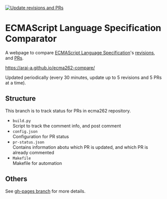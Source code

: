 [![Update revisions and PRs](https://github.com/arai-a/ecma262-compare/workflows/Update%20revisions%20and%20PRs/badge.svg)](https://github.com/arai-a/ecma262-compare/actions?query=workflow%3A%22Update+revisions+and+PRs%22)

# ECMAScript Language Specification Comparator

A webpage to compare [ECMAScript Language Specification](https://tc39.es/ecma262/)'s [revisions](https://github.com/tc39/ecma262/commits/master), and [PRs](https://github.com/tc39/ecma262/pulls).

https://arai-a.github.io/ecma262-compare/

Updated periodically (every 30 minutes, update up to 5 revisions and 5 PRs at a time).

## Structure

This branch is to track status for PRs in ecma262 repository.

* `build.py`  
  Script to track the comment info, and post comment
* `config.json`  
  Configuration for PR status
* `pr-status.json`  
  Contains information abotu which PR is updated, and which PR is already commented
* `Makefile`  
  Makefile for automation

## Others

See [gh-pages branch](https://github.com/arai-a/ecma262-compare/tree/gh-pages) for more details.
